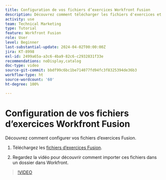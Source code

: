 ```yaml
---
title: Configuration de vos fichiers d’exercices Workfront Fusion
description: Découvrez comment télécharger les fichiers d'exercices et les importer dans un dossier dans Workfront, dans  [!DNL Adobe Workfront Fusion].
activity: use
team: Technical Marketing
type: Tutorial
feature: Workfront Fusion
role: User
level: Beginner
last-substantial-update: 2024-04-02T00:00:00Z
jira: KT-8998
exl-id: 2499a65a-a3c6-4ba9-82c6-c2932831f33e
recommendations: noDisplay,catalog
doc-type: video
source-git-commit: bbdf99c6bc1be714077fd94fc3f8325394de36b3
workflow-type: ht
source-wordcount: '60'
ht-degree: 100%

---
```


# Configuration de vos fichiers d’exercices Workfront Fusion

Découvrez comment configurer vos fichiers d’exercices Fusion.

1. Téléchargez les [fichiers d’exercices Fusion](/help/assets/fusion-exercise-files.zip).

1. Regardez la vidéo pour découvrir comment importer ces fichiers dans un dossier dans Workfront.

>[!VIDEO](https://video.tv.adobe.com/v/3416547/?quality=12&learn=on&enablevpops=1&captions=fre_fr)
